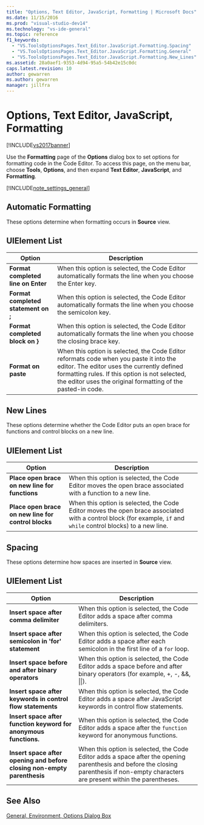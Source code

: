```yaml
---
title: "Options, Text Editor, JavaScript, Formatting | Microsoft Docs"
ms.date: 11/15/2016
ms.prod: "visual-studio-dev14"
ms.technology: "vs-ide-general"
ms.topic: reference
f1_keywords: 
  - "VS.ToolsOptionsPages.Text_Editor.JavaScript.Formatting.Spacing"
  - "VS.ToolsOptionsPages.Text_Editor.JavaScript.Formatting.General"
  - "VS.ToolsOptionsPages.Text_Editor.JavaScript.Formatting.New_Lines"
ms.assetid: 28a0aef1-9353-4d94-95a5-54b42e15c0dc
caps.latest.revision: 10
author: gewarren
ms.author: gewarren
manager: jillfra
---
```

# Options, Text Editor, JavaScript, Formatting
[!INCLUDE[vs2017banner](../../includes/vs2017banner.md)]

  
Use the **Formatting** page of the **Options** dialog box to set options for formatting code in the Code Editor. To access this page, on the menu bar, choose **Tools**, **Options**, and then expand **Text Editor**, **JavaScript**, and **Formatting**.  
  
 [!INCLUDE[note_settings_general](../../includes/note-settings-general-md.md)]  
  
## Automatic Formatting  
 These options determine when formatting occurs in **Source** view.  
  
## UIElement List  
  
|Option|Description|  
|------------|-----------------|  
|**Format completed line on Enter**|When this option is selected, the Code Editor automatically formats the line when you choose the Enter key.|  
|**Format completed statement on ;**|When this option is selected, the Code Editor automatically formats the line when you choose the semicolon key.|  
|**Format completed block on }**|When this option is selected, the Code Editor automatically formats the line when you choose the closing brace key.|  
|**Format on paste**|When this option is selected, the Code Editor reformats code when you paste it into the editor. The editor uses the currently defined formatting rules. If this option is not selected, the editor uses the original formatting of the pasted-in code.|  
  
## New Lines  
 These options determine whether the Code Editor puts an open brace for functions and control blocks on a new line.  
  
## UIElement List  
  
|Option|Description|  
|------------|-----------------|  
|**Place open brace on new line for functions**|When this option is selected, the Code Editor moves the open brace associated with a function to a new line.|  
|**Place open brace on new line for control blocks**|When this option is selected, the Code Editor moves the open brace associated with a control block (for example, `if` and `while` control blocks) to a new line.|  
  
## Spacing  
 These options determine how spaces are inserted in **Source** view.  
  
## UIElement List  
  
|Option|Description|  
|------------|-----------------|  
|**Insert space after comma delimiter**|When this option is selected, the Code Editor adds a space after comma delimiters.|  
|**Insert space after semicolon in 'for' statement**|When this option is selected, the Code Editor adds a space after each semicolon in the first line of a `for` loop.|  
|**Insert space before and after binary operators**|When this option is selected, the Code Editor adds a space before and after binary operators (for example, +, -, &&, &#124;&#124;).|  
|**Insert space after keywords in control flow statements**|When this option is selected, the Code Editor adds a space after JavaScript keywords in control flow statements.|  
|**Insert space after function keyword for anonymous functions.**|When this option is selected, the Code Editor adds a space after the `function` keyword for anonymous functions.|  
|**Insert space after opening and before closing non-empty parenthesis**|When this option is selected, the Code Editor adds a space after the opening parenthesis and before the closing parenthesis if non-empty characters are present within the parentheses.|  
  
## See Also  
 [General, Environment, Options Dialog Box](../../ide/reference/general-environment-options-dialog-box.md)
